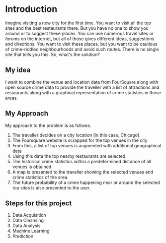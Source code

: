 # Introduction

Imagine visiting a new city for the first time. You want to visit all the top sites and the best restaurants there. But you have no one to show you around or to suggest these places. You can use numerous travel sites or forums on the internet, but all of those gives different ideas, suggestions and directions. You want to visit these places, but you want to be cautious of crime-riddled neighbourhoods and avoid such routes. There is no single site that tells you this. So, what's the solution?

## My idea

I want to combine the venue and location data from FourSquare along with open source crime data to provide the traveller with a list of attractions and restaurants along with a graphical representation of crime statistics in those areas.

## My Approach

My approach to the problem is as follows:

1. The traveller decides on a city location [in this case, Chicago].
2. The Foursquare website is scrapped for the top venues in the city
3. From this, a list of top venues is augmented with additional geographical data
4. Using this data the top nearby restaurants are selected.
5. The historical crime statistics within a predetermined distance of all venues is obtained.
5. A map is presented to the traveller showing the selected venues and crime statistics of the area.
6. The future probability of a crime happening near or around the selected top sites is also presented to the user.

## Steps for this project

1. Data Acquisition
2. Data Cleansing
3. Data Analysis
4. Machine Learning
5. Prediction